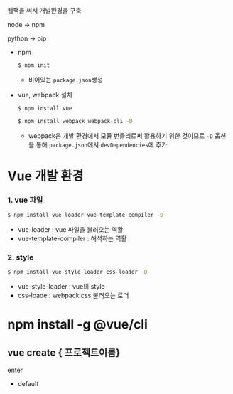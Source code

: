웹팩을 써서 개발환경을 구축

node -> npm

python -> pip

* npm

  ```bash
  $ npm init
  ```

  * 비어있는 `package.json`생성

* vue, webpack 설치

  ```bash
  $ npm install vue
  ```

  ```bash
  $ npm install webpack webpack-cli -D
  ```

  * webpack은 개발 환경에서 모듈 번들리로써 활용하기 위한 것이므로 `-D` 옵션을 통해 `package.json`에서 `devDependencies`에 추가

# Vue 개발 환경

### 1. vue 파일

```bash
$ npm install vue-loader vue-template-compiler -D
```

* vue-loader : vue 파일을 불러오는 역활
* vue-template-compiler : 해석하는 역활

### 2. style

```bash
$ npm install vue-style-loader css-loader -D
```

* vue-style-loader : vue의 style
* css-loade : webpack css 불러오는 로더

# npm install -g @vue/cli

## vue create { 프로젝트이름}

enter

* default